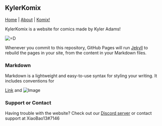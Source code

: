 ## KylerKomix

[Home](https://https://xiaobao13.github.io/KylerKomix/) | [About](https://https://xiaobao13.github.io/KylerKomix/) | [Komix!](https://https://xiaobao13.github.io/KylerKomix/)

   KylerKomix is a website for comics made by Kyler Adams!
   
   ![=D](Welcome)


Whenever you commit to this repository, GitHub Pages will run [Jekyll](https://jekyllrb.com/) to rebuild the pages in your site, from the content in your Markdown files.

### Markdown

Markdown is a lightweight and easy-to-use syntax for styling your writing. It includes conventions for


[Link](url) and ![Image](src)

### Support or Contact

Having trouble with the website? Check out our [Discord server](https://docs.github.com/categories/github-pages-basics/) or contact support at XiaoBao13#7146
